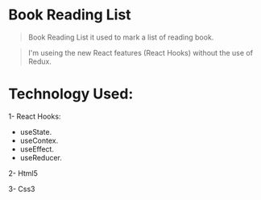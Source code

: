 # Book Reading List 

>Book Reading List it used to mark a list of reading book.

>I'm useing  the new React features (React Hooks) without the use of Redux.

# Technology Used:

1- React Hooks:
 - useState.
 - useContex.
 - useEffect.
 - useReducer.
 
2- Html5

3- Css3
